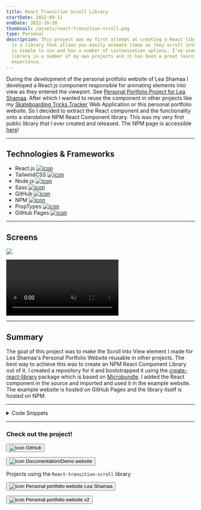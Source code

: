 ```yaml
---
title: React Transition Scroll Library
startDate: 2022-09-11
endDate: 2022-10-20
thumbnail: /assets/react-transition-scroll.png
type: Personal
description: This project was my first attempt at creating a React library. It
  is a library that allows you easily animate items as they scroll into view. It
  is simple to use and has a number of customization options. I've used the
  library in a number of my own projects and it has been a great learning
  experience.
---
```

During the development of the personal protfolio website of Lea Shamaa I developed a React.js component responsible for animating elements into view as they entered the viewport. See [Personal Portfolio Project for Lea Shamaa](/projects/2022-02-21_portfolio_lea). After which I wanted to reuse the component in other projects like my [Skateboarding Tricks Tracker](/projects/2022-11-09_skateboard-tricks-tracker) Web Application or this personal portfolio website. So I decided to extract the React component and the functionality onto a standalone NPM React Component library. This was my very first public library that I ever created and released. The NPM page is accessible [here](https://www.npmjs.com/package/react-transition-scroll)!

- - -

## Technologies & Frameworks

<ul class="icon-list">
<li>React.js <a href="https://react.dev/"><img src="/assets/react.png" alt="icon"></a></li>
<li>TailwindCSS <a href="https://tailwindcss.com/"><img src="/assets/tailwindcss.png" alt="icon"></a></li>
<li>Node.js <a href="https://nodejs.org/en"><img src="/assets/nodejs.png" alt="icon"></a></li>
<li>Sass <a href="https://sass-lang.com/"><img src="/assets/sass.png" alt="icon"></a></li>
<li>GitHub <a href="https://github.com/"><img src="/assets/github.png" alt="icon"></a></li>
<li>NPM <a href="https://www.npmjs.com/"><img src="/assets/npm.png" alt="icon"></a></li>
<li>PropTypes <a href="https://github.com/facebook/prop-types"><img src="/assets/proptypes.png" alt="icon"></a></li>
<li>GitHub Pages <a href="https://pages.github.com/"><img src="/assets/github_pages.png" alt="icon"></a></li>
</ul>

- - -

## Screens

<div class="images-grid">
<img src="/assets/react-transition-scroll_1.png" />
</div>

<video autoplay muted loop playsinline controls src="/assets/react-transition-scroll_2.webm"></video>

- - -

## Summary

The goal of this project was to make the Scroll Into View element I made for Lea Shamaa's Personal Portfolio Website reusable in other projects. The best way to achieve this was to create an NPM React Component Library out of it. I created a repository for it and bootstrapped it using the [create-react-library](https://www.npmjs.com/package/create-react-library) package which is based on [Microbundle](https://github.com/developit/microbundle). I added the React component in the source and imported and used it in the example website. The example website is hosted on GitHub Pages and the library itself is hosted on NPM.

- - -

<details >
<summary>Code Snippets</summary>
<div>

The following are some code snippets of component code that is powerful, demonstrates good coding practices and that I'm proud of. The snippets demonstrate clean, concise and powerful code. *(Code has been compacted in some cases).*

**Library Index.js**\
This code snippet shows the code of the react-transition-scroll library itself. It contains the code to listen to intersections of the to animate elements with the viewport to change the styling facilitating the default transitions or the ones chosen by the developer. Using React PropTypes all props are communicated to the developer for easy integration with your project.

```jsx
let TransitionScrollTypes = (TransitionScroll.propTypes = {
  threshold: PropTypes.number, // The percentage of the element that needs to be in view before the animation is triggered
  reAnimate: PropTypes.bool, // Whether the element will animate again once it is scrolled out of view and back in
  children: PropTypes.node.isRequired, // The element to animate, and it's children
  callBackBefore: PropTypes.func, // A callback to be called when the element is in view
  callBackAfter: PropTypes.func, // A callback to be called when the element is in view
  baseStyle: PropTypes.object, // The base style of the element
  hiddenStyle: PropTypes.object, // The style of the element when it is not intersecting with the page
  showStyle: PropTypes.object, // The style of the element when it is intersecting with the page
  className: PropTypes.string, // Additional class names to be added to the element
});

TransitionScroll.defaultProps = {
  threshold: 0,
  reAnimate: false,
  callBackBefore: (entry) => {},
  callBackAfter: (entry) => {},
  baseStyle: {},
  hiddenStyle: {
    opacity: 0.5,
    translate: "0 12px",
    filter: "blur(4px)",
  },
  showStyle: {
    opacity: 1,
    translate: "0 0",
    filter: "none",
  },
  className: "",
};

/**
 *
 * Use this component to wrap your content with, and it will apply the hiddenStyle
 * when the element is not intersecting with the page. When the element comes into
 * view, the showStyle will be applied and the element will animate between the two.
 * You can configure all styles using the appropriate props. And some default styles
 * are provided for you to use. You can also alter the percentage of the element
 * that needs to be in view before the animation is triggered, and whether the element
 * will animate again once it is scrolled out of view and back in. A callback can be set
 * to be called when the element is in view. This could be used to lazy load images too!
 *
 * @type {React.FC<InferProps<TransitionScrollTypes>>}
 * @returns {JSX.Element} - The element to animate, and it's children
 *
 * Author: Jan-Willem van Bremen
 * Website: https://jwvbremen.nl/
 * Language: javascript
 *
 */

function TransitionScroll({
  threshold = 0,
  reAnimate = false,
  children,
  callBackBefore = (entry) => {},
  callBackAfter = (entry) => {},
  baseStyle = {},
  hiddenStyle = {
    opacity: 0.5,
    translate: "0 12px",
    filter: "blur(4px)",
  },
  showStyle = {
    opacity: 1,
    translate: "0 0",
    filter: "none",
  },
  className = "",
}) {
  const elementRef = React.createRef();
  const [style, setStyle] = useState(Object.assign({}, baseStyle, hiddenStyle));
  const [didCallBack, setDidCallBack] = useState(false);

  useEffect(() => {
    const options = {
      root: null,
      rootMargin: "0px",
      threshold: threshold / 100,
    };

    let observer;

    if ("IntersectionObserver" in window) {
      observer = new IntersectionObserver(
        (entries, observer) =>
          entries.forEach((entry) => {
            if (entry.isIntersecting) {
              setStyle(Object.assign({}, baseStyle, showStyle));
              if (!reAnimate) {
                observer.unobserve(entry.target);
              }
              if (!didCallBack) {
                callBackBefore(entry);
                const transitionDuration = getComputedStyle(entry.target).transitionDuration.replace("s", "") * 1000;
                setTimeout(() => callBackAfter(entry), transitionDuration);
                setDidCallBack(true);
              }
            } else {
              setStyle(Object.assign({}, baseStyle, hiddenStyle));
              setDidCallBack(false);
            }
          }),
        options,
      );

      observer.observe(elementRef.current);
    } else {
      setStyle(Object.assign({}, baseStyle, showStyle));
    }

    return () => observer?.disconnect();
  }, []);

  return (
    <div ref={elementRef} style={style} className={`${styles.baseStyle} ${className}`}>
      {children}
    </div>
  );
}
```

**Example usage code**\
These code snippets demonstrate how to use the React-transition-scroll library in your React application.

Zero config example, library comes with sane defaults for fade-in animations.

```jsx
<TransitionScroll>
  <div> {...elementToAnimate} </div>
</TransitionScroll>
```

More advanced configuration example

```jsx
 <TransitionScroll
            reAnimate
            baseStyle={{ marginBlock: "4em" }}
            hiddenStyle={{ opacity: 0.2, translate: "84px 0" }}
            showStyle={{ opacity: 0.8 }}
            threshold={50}
            callBackBefore={(entry) => alert("CallBackBefore" + JSON.stringify(entry))}
            callBackAfter={(entry) => alert("CallBackAfter" + JSON.stringify(entry))}
            className="customClass"
            >
    <div> {...elementToAnimate} </div>
</TransitionScroll>

```


</div>
</details>

- - -

### Check out the project!

[<button>![icon](/assets/github.png) GitHub</button>](https://github.com/alianza/react-transition-scroll)

[<button>![icon](/assets/react-transition-scroll_1.png) Documentation/Demo website</button>](https://alianza.github.io/react-transition-scroll/)

Projects using the `React-transition-scroll` library

[<button>![icon](/assets/portfolio_lea.png) Personal portfolio website Lea Shamaa</button>](https://leashamaa.nl/)

[<button>![icon](/assets/jwvbremen.nl_5.png) Personal portfolio website v2</button>](https://jwvbremen.nl/)